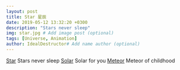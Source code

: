 ```yaml
---
layout: post
title: Star 星辰
date: 2019-05-12 13:32:20 +0300
description: "Stars never sleep"
img: star.jpg # Add image post (optional)
tags: [Universe, Animation]
author: IdealDestructor# Add name author (optional)
---
```

[Star](http://idealdestructor.github.io/stars/star.html)  Stars never sleep
[Solar](http://idealdestructor.github.io/stars/solar.html) Solar for you
[Meteor](http://idealdestructor.github.io/stars/meteor.html) Meteor of childhood